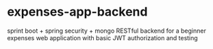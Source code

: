 # expenses-app-backend
sprint boot + spring security + mongo RESTful backend for a beginner expenses web application with basic JWT authorization and testing

